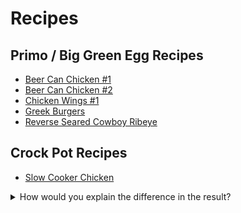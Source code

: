# Recipes

## Primo / Big Green Egg Recipes

* [Beer Can Chicken #1](primo-recipes/beer-can-chicken-1.md)
* [Beer Can Chicken #2](primo-recipes/beer-can-chicken-2.md)
* [Chicken Wings #1](primo-recipes/chicken-wings-1.md)
* [Greek Burgers](primo-recipes/greek-burgers.md)
* [Reverse Seared Cowboy Ribeye](primo-recipes/reverse-seared-cowboy-ribeye.md)

## Crock Pot Recipes

* [Slow Cooker Chicken](crock-pot-recipes/slow-cooker-chicken.md)


<details>
<summary>How would you explain the difference in the result?</summary>
`.each` returns the original array on which it was performed. `.map` returns a new array with the changes in the block applied to each element.
</details>
